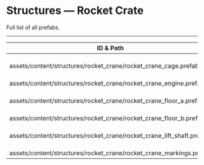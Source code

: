 # Structures — Rocket Crate
Full list of all <Badge type="warning" text="6"/> prefabs.

---
| ID & Path |
| --- |
| <Badge type="tip" text="4021297091"/> <br> assets/content/structures/rocket_crane/rocket_crane_cage.prefab |
| <Badge type="tip" text="681095587"/> <br> assets/content/structures/rocket_crane/rocket_crane_engine.prefab |
| <Badge type="tip" text="3236284425"/> <br> assets/content/structures/rocket_crane/rocket_crane_floor_a.prefab |
| <Badge type="tip" text="3408937097"/> <br> assets/content/structures/rocket_crane/rocket_crane_floor_b.prefab |
| <Badge type="tip" text="3402570307"/> <br> assets/content/structures/rocket_crane/rocket_crane_lift_shaft.prefab |
| <Badge type="tip" text="744995244"/> <br> assets/content/structures/rocket_crane/rocket_crane_markings.prefab |
